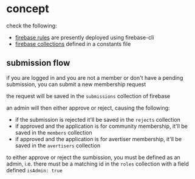# concept

check the following:

- [firebase rules](../firebase.rules) are presently deployed using firebase-cli
- [firebase collections](../src/constants.js) defined in a constants file

## submission flow

if you are logged in and you are not a member or don't have a pending submission, you can submit a new membership request

the request will be saved in the `submissions` collection of firebase

an admin will then either approve or reject, causing the following:

- if the submission is rejected it'll be saved in the `rejects` collection
- if approved and the application is for community membership, it'll be saved in the `members` collection
- if approved and the application is for avertiser membership, it'll be saved in the `avertisers` collection

to either approve or reject the sumbission, you must be defined as an admin, i.e. there must be a matching id in the `roles` collection with a field defined `isAdmin: true`
